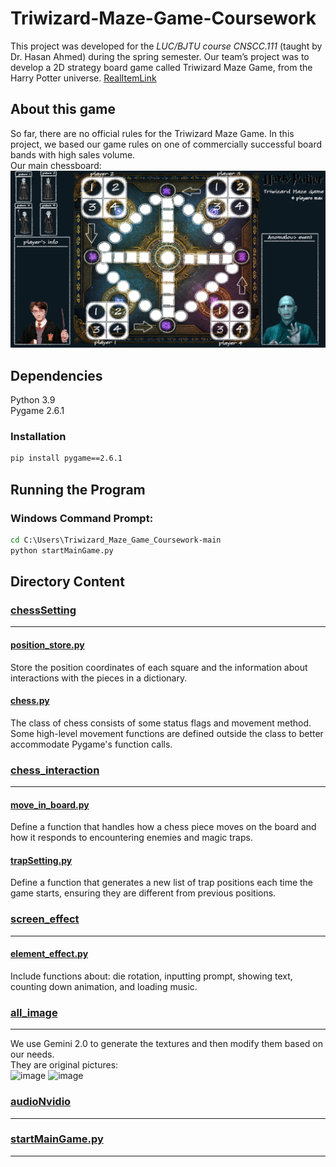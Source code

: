 # Triwizard-Maze-Game-Coursework
This project was developed for the *LUC/BJTU course CNSCC.111* (taught by Dr. Hasan Ahmed) during the spring semester. Our team’s project was to develop a 2D strategy board game called Triwizard Maze Game, from the Harry Potter universe. [RealItemLink](https://www.amazon.co.uk/Goliath-Games-4331-06-Potter-Tri-Wizard/dp/B01LYHF6ER/ref=asc_df_B01LYHF6ER/?tag=googshopuk-21&linkCode=df0&hvadid=310869104636&hvpos=&hvnetw=g&hvrand=8971483422015750214&hvpone=&hvptwo=&hvqmt=&hvdev=c&hvdvcmdl=&hvlocint=&hvlocphy=9046582&hvtargid=pla-379840404184&th=1)
## About this game
So far, there are no official rules for the Triwizard Maze Game. In this project, we based our game rules on one of commercially successful board bands with high sales volume.  
Our main chessboard:  
![image](all_image/bg_pic.png)
## Dependencies
Python 3.9  
Pygame 2.6.1
### Installation
```cmd
pip install pygame==2.6.1
```
## Running the Program
### Windows Command Prompt:
```cmd
cd C:\Users\Triwizard_Maze_Game_Coursework-main
python startMainGame.py
```
## Directory Content
### [chessSetting](chessSetting)
***
#### [position_store.py](position_store.py)
Store the position coordinates of each square and the information about interactions with the pieces in a dictionary.
#### [chess.py](chess.py)
The class of chess consists of some status flags and movement method.  
Some high-level movement functions are defined outside the class to better accommodate Pygame's function calls.
### [chess_interaction](chess_interaction)
***
#### [move_in_board.py](move_in_board.py)
Define a function that handles how a chess piece moves on the board and how it responds to encountering enemies and magic traps.
#### [trapSetting.py](trapSetting.py)
Define a function that generates a new list of trap positions each time the game starts, ensuring they are different from previous positions.
### [screen_effect](screen_effect)
***
#### [element_effect.py](element_effect.py)
Include functions about: die rotation, inputting prompt, showing text, counting down animation, and loading music.
### [all_image](all_image)
***
We use Gemini 2.0 to generate the textures and then modify them based on our needs.  
They are original pictures:  
![image]()
![image]()
### [audioNvidio](audioNvidio)
***
### [startMainGame.py](startMainGame.py)
***
